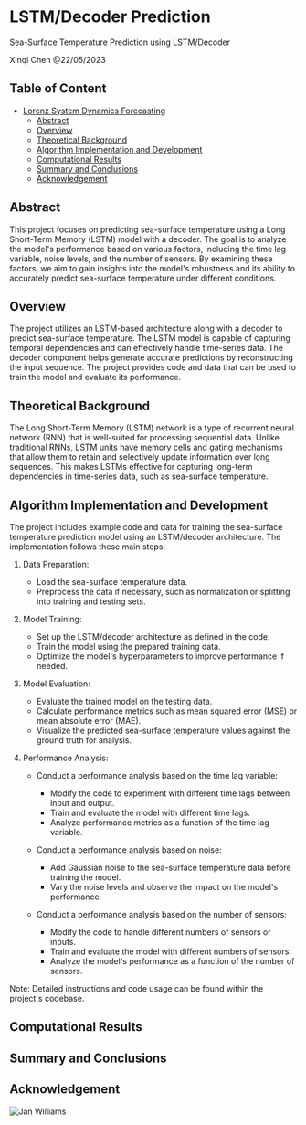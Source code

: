 # LSTM/Decoder Prediction
Sea-Surface Temperature Prediction using LSTM/Decoder

</p>
Xinqi Chen @22/05/2023

## Table of Content
- [Lorenz System Dynamics Forecasting](#lorenz-system-dynamics-forecasting)
  - [Abstract](#abstract)
  - [Overview](#overview)
  - [Theoretical Background](#theoretical-background)
  - [Algorithm Implementation and Development](#algorithm-implementation-and-development)
  - [Computational Results](#computational-results)
  - [Summary and Conclusions](#summary-and-conclusions)
  - [Acknowledgement](#acknowledgement)

## Abstract
This project focuses on predicting sea-surface temperature using a Long Short-Term Memory (LSTM) model with a decoder. The goal is to analyze the model's performance based on various factors, including the time lag variable, noise levels, and the number of sensors. By examining these factors, we aim to gain insights into the model's robustness and its ability to accurately predict sea-surface temperature under different conditions.

## Overview
The project utilizes an LSTM-based architecture along with a decoder to predict sea-surface temperature. The LSTM model is capable of capturing temporal dependencies and can effectively handle time-series data. The decoder component helps generate accurate predictions by reconstructing the input sequence. The project provides code and data that can be used to train the model and evaluate its performance.

## Theoretical Background
The Long Short-Term Memory (LSTM) network is a type of recurrent neural network (RNN) that is well-suited for processing sequential data. Unlike traditional RNNs, LSTM units have memory cells and gating mechanisms that allow them to retain and selectively update information over long sequences. This makes LSTMs effective for capturing long-term dependencies in time-series data, such as sea-surface temperature.

## Algorithm Implementation and Development
The project includes example code and data for training the sea-surface temperature prediction model using an LSTM/decoder architecture. The implementation follows these main steps:

1. Data Preparation:
   - Load the sea-surface temperature data.
   - Preprocess the data if necessary, such as normalization or splitting into training and testing sets.

2. Model Training:
   - Set up the LSTM/decoder architecture as defined in the code.
   - Train the model using the prepared training data.
   - Optimize the model's hyperparameters to improve performance if needed.

3. Model Evaluation:
   - Evaluate the trained model on the testing data.
   - Calculate performance metrics such as mean squared error (MSE) or mean absolute error (MAE).
   - Visualize the predicted sea-surface temperature values against the ground truth for analysis.

4. Performance Analysis:
   - Conduct a performance analysis based on the time lag variable:
     - Modify the code to experiment with different time lags between input and output.
     - Train and evaluate the model with different time lags.
     - Analyze performance metrics as a function of the time lag variable.

   - Conduct a performance analysis based on noise:
     - Add Gaussian noise to the sea-surface temperature data before training the model.
     - Vary the noise levels and observe the impact on the model's performance.

   - Conduct a performance analysis based on the number of sensors:
     - Modify the code to handle different numbers of sensors or inputs.
     - Train and evaluate the model with different numbers of sensors.
     - Analyze the model's performance as a function of the number of sensors.

Note: Detailed instructions and code usage can be found within the project's codebase.

## Computational Results


## Summary and Conclusions


## Acknowledgement
![Jan Williams](https://github.com/Jan-Williams/pyshred)
